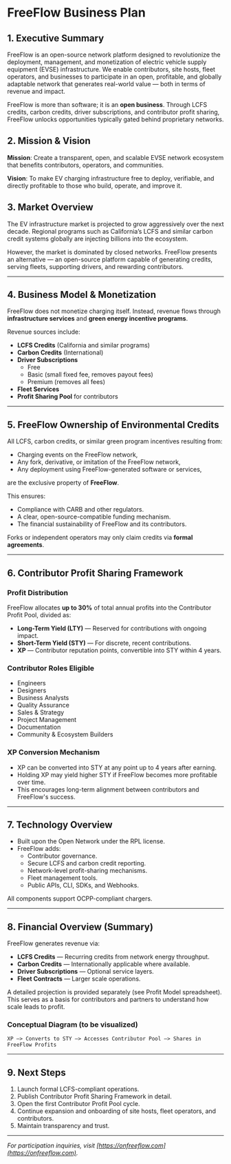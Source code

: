 <!-- SPDX-License-Identifier: CC-BY-SA-4.0 -->
<!--
---
id: FF-DOC-001-business-plan
title: FreeFlow Business Plan
sidebar_label: Business Plan
version: v0.3
status: Draft
last_updated: 2025-03-30
license: CC-BY-SA 4.0
---
-->
# FreeFlow Business Plan

## 1. Executive Summary
FreeFlow is an open-source network platform designed to revolutionize the deployment, management, and monetization of electric vehicle supply equipment (EVSE) infrastructure. We enable contributors, site hosts, fleet operators, and businesses to participate in an open, profitable, and globally adaptable network that generates real-world value — both in terms of revenue and impact.

FreeFlow is more than software; it is an **open business**. Through LCFS credits, carbon credits, driver subscriptions, and contributor profit sharing, FreeFlow unlocks opportunities typically gated behind proprietary networks.

## 2. Mission & Vision
**Mission**: Create a transparent, open, and scalable EVSE network ecosystem that benefits contributors, operators, and communities.

**Vision**: To make EV charging infrastructure free to deploy, verifiable, and directly profitable to those who build, operate, and improve it.

## 3. Market Overview
The EV infrastructure market is projected to grow aggressively over the next decade. Regional programs such as California’s LCFS and similar carbon credit systems globally are injecting billions into the ecosystem.

However, the market is dominated by closed networks. FreeFlow presents an alternative — an open-source platform capable of generating credits, serving fleets, supporting drivers, and rewarding contributors.

---

## 4. Business Model & Monetization

FreeFlow does not monetize charging itself. Instead, revenue flows through **infrastructure services** and **green energy incentive programs**.

Revenue sources include:
- **LCFS Credits** (California and similar programs)
- **Carbon Credits** (International)
- **Driver Subscriptions**
   - Free
   - Basic (small fixed fee, removes payout fees)
   - Premium (removes all fees)
- **Fleet Services**
- **Profit Sharing Pool** for contributors

---

## 5. FreeFlow Ownership of Environmental Credits
All LCFS, carbon credits, or similar green program incentives resulting from:
- Charging events on the FreeFlow network,
- Any fork, derivative, or imitation of the FreeFlow network,
- Any deployment using FreeFlow-generated software or services,

are the exclusive property of **FreeFlow**.

This ensures:
- Compliance with CARB and other regulators.
- A clear, open-source-compatible funding mechanism.
- The financial sustainability of FreeFlow and its contributors.

Forks or independent operators may only claim credits via **formal agreements**.

---

## 6. Contributor Profit Sharing Framework

### Profit Distribution
FreeFlow allocates **up to 30%** of total annual profits into the Contributor Profit Pool, divided as:
- **Long-Term Yield (LTY)** — Reserved for contributions with ongoing impact.
- **Short-Term Yield (STY)** — For discrete, recent contributions.
- **XP** — Contributor reputation points, convertible into STY within 4 years.

### Contributor Roles Eligible
- Engineers
- Designers
- Business Analysts
- Quality Assurance
- Sales & Strategy
- Project Management
- Documentation
- Community & Ecosystem Builders

### XP Conversion Mechanism
- XP can be converted into STY at any point up to 4 years after earning.
- Holding XP may yield higher STY if FreeFlow becomes more profitable over time.
- This encourages long-term alignment between contributors and FreeFlow's success.

---

## 7. Technology Overview
- Built upon the Open Network under the RPL license.
- FreeFlow adds:
   - Contributor governance.
   - Secure LCFS and carbon credit reporting.
   - Network-level profit-sharing mechanisms.
   - Fleet management tools.
   - Public APIs, CLI, SDKs, and Webhooks.

All components support OCPP-compliant chargers.

---

## 8. Financial Overview (Summary)

FreeFlow generates revenue via:
- **LCFS Credits** — Recurring credits from network energy throughput.
- **Carbon Credits** — Internationally applicable where available.
- **Driver Subscriptions** — Optional service layers.
- **Fleet Contracts** — Larger scale operations.

A detailed projection is provided separately (see Profit Model spreadsheet). This serves as a basis for contributors and partners to understand how scale leads to profit.

### Conceptual Diagram (to be visualized)
```
XP —> Converts to STY —> Accesses Contributor Pool —> Shares in FreeFlow Profits
```

---

## 9. Next Steps
1. Launch formal LCFS-compliant operations.
2. Publish Contributor Profit Sharing Framework in detail.
3. Open the first Contributor Profit Pool cycle.
4. Continue expansion and onboarding of site hosts, fleet operators, and contributors.
5. Maintain transparency and trust.

---

*For participation inquiries, visit [https://onfreeflow.com](https://onfreeflow.com).*